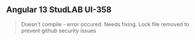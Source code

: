 
## Angular 13 StudLAB UI-358

> Doesn't compile - error occured. Needs fixing.
> Lock file removed to prevent github security issues
